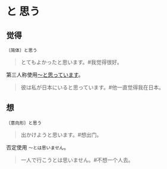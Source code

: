 # と 思う

## 觉得

`〔简体〕と思う`

> とてもよかったと思います。#我觉得很好。

第三人称使用[〜と思っています](#と思っています)。

> 彼は私が日本にいると思っています。#他一直觉得我在日本。

## 想

`〔意向形〕と思う`

> 出かけようと思います。#想出门。

否定使用 `〜とは思いません`。

> 一人で行こうとは思いません。#不想一个人去。
